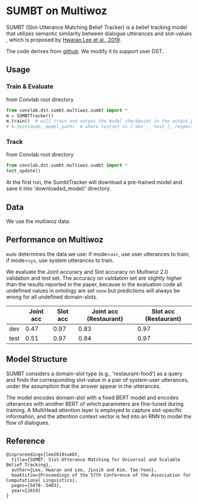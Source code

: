 # SUMBT on Multiwoz

SUMBT (Slot-Utterance Matching Belief Tracker) is a belief tracking model that
utilizes semantic similarity between dialogue utterances and slot-values
, which is proposed by [Hwaran Lee et al., 2019](https://www.aclweb.org/anthology/P19-1546.pdf).

The code derives from [github](https://github.com/SKTBrain/SUMBT). We modify it to support user DST. 

## Usage


### Train & Evaluate

from Convlab root directory
```python
from convlab.dst.sumbt.multiwoz.sumbt import *
m = SUMBTTracker()
m.train()  # will train and output the model checkpoint in the output_path defined in 'sumbt_config.py' file
# m.test(mode, model_path)  # where testset in ['dev', 'test'], respectively run evaluation on dev/test set of MultiWoz, model_path specify the model you want to evaluate with. will create 2 files containing evaluation metrics in the output_path defined in config file.

```


### Track
from Convlab root directory
```python
from convlab.dst.sumbt.multiwoz.sumbt import *
test_update() 
```

At the first run, the SumbtTracker will download a pre-trained model and save it into 'downloaded_model/' directory.

## Data

We use the multiwoz data.

## Performance on Multiwoz

`mode` determines the data we use: if mode=`usr`, use user utterances to train; if mode=`sys`, use system utterances to train.

We evaluate the Joint accuracy and Slot accuracy on Multiwoz 2.0 validation and test set. 
The accuracy on validation set are slightly higher than the results reported in the paper,
because in the evaluation code all undefined values in ontology are set `none` but predictions 
will always be wrong for all undefined domain-slots.  

|   | Joint acc  | Slot acc    | Joint acc (Restaurant)  |  Slot acc (Restaurant)|
| ----- | ----- | ------ | ------ | ----    |
| dev     | 0.47 | 0.97 | 0.83 | 0.97  |
| test    | 0.51 | 0.97 | 0.84 | 0.97

## Model Structure

SUMBT considers a domain-slot type (e.g., 'restaurant-food') as a query and finds the corresponding 
slot-value in a pair of system-user utterances, under the assumption that the answer appear in the utterances.

The model encodes domain-slot with a fixed BERT model and encodes utterances with another BERT 
of which parameters are fine-tuned during training. A MultiHead attention layer is
employed to capture slot-specific information, and the attention context vector is fed
into an RNN to model the flow of dialogues.


## Reference

```
@inproceedings{lee2019sumbt,
  title={SUMBT: Slot-Utterance Matching for Universal and Scalable Belief Tracking},
  author={Lee, Hwaran and Lee, Jinsik and Kim, Tae-Yoon},
  booktitle={Proceedings of the 57th Conference of the Association for Computational Linguistics},
  pages={5478--5483},
  year={2019}
}
```

